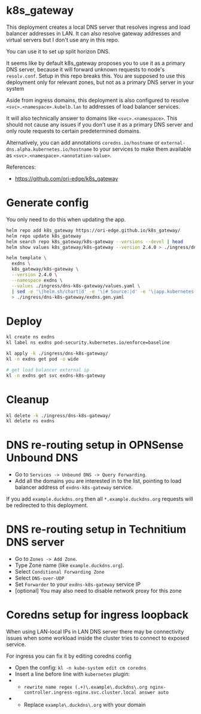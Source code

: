 
# k8s_gateway

This deployment creates a local DNS server that resolves
ingress and load balancer addresses in LAN.
It can also resolve gateway addresses and virtual servers
but I don't use any in this repo.

You can use it to set up split horizon DNS.

It seems like by default k8s_gateway proposes you
to use it as a primary DNS server,
because it will forward unknown requests to node's `resolv.conf`.
Setup in this repo breaks this. You are supposed to use this deployment
only for relevant zones, but not as a primary DNS server in your system

Aside from ingress domains, this deployment is also configured
to resolve `<svc>.<namespace>.kubelb.lan` to addresses of load balancer services.

It will also technically answer to domains like `<svc>.<namespace>`.
This should not cause any issues if you don't use it as a primary DNS server
and only route requests to certain predetermined domains.

Alternatively, you can add annotations
`coredns.io/hostname` or `external-dns.alpha.kubernetes.io/hostname`
to your services to make them available as `<svc>.<namespace>.<annotation-value>`.

References:
- https://github.com/ori-edge/k8s_gateway

# Generate config

You only need to do this when updating the app.

```bash
helm repo add k8s_gateway https://ori-edge.github.io/k8s_gateway/
helm repo update k8s_gateway
helm search repo k8s_gateway/k8s-gateway --versions --devel | head
helm show values k8s_gateway/k8s-gateway --version 2.4.0 > ./ingress/dns-k8s-gateway/default-values.yaml
```

```bash
helm template \
  exdns \
  k8s_gateway/k8s-gateway \
  --version 2.4.0 \
  --namespace exdns \
  --values ./ingress/dns-k8s-gateway/values.yaml \
  | sed -e '\|helm.sh/chart|d' -e '\|# Source:|d' -e '\|app.kubernetes.io/managed-by|d' -e '\|app.kubernetes.io/instance|d' -e '\|app.kubernetes.io/part-of|d' -e '\|app.kubernetes.io/version|d' \
  > ./ingress/dns-k8s-gateway/exdns.gen.yaml
```

# Deploy

```bash
kl create ns exdns
kl label ns exdns pod-security.kubernetes.io/enforce=baseline

kl apply -k ./ingress/dns-k8s-gateway/
kl -n exdns get pod -o wide

# get load balancer external ip
kl -n exdns get svc exdns-k8s-gateway
```

# Cleanup

```bash
kl delete -k ./ingress/dns-k8s-gateway/
kl delete ns exdns
```

# DNS re-routing setup in OPNSense Unbound DNS

- Go to `Services -> Unbound DNS -> Query Forwarding`.
- Add all the domains you are interested in to the list,
pointing to load balancer address of `exdns-k8s-gateway` service.

If you add `example.duckdns.org` then all `*.example.duckdns.org` requests
will be redirected to this deployment.

# DNS re-routing setup in Technitium DNS server

- Go to `Zones -> Add Zone`.
- Type Zone name (like `example.duckdns.org`).
- Select `Conditional Forwarding Zone`
- Select `DNS-over-UDP`
- Set `Forwarder` to your `exdns-k8s-gateway` service IP
- [optional] You may also need to disable network proxy for this zone

# Coredns setup for ingress loopback

When using LAN-local IPs in LAN DNS server there may be connectivity issues
when some workload inside the cluster tries to connect to exposed service.

For ingress you can fix it by editing coredns config

- Open the config: `kl -n kube-system edit cm coredns`
- Insert a line before line with `kubernetes` plugin:
- - `rewrite name regex (.+)\.example\.duckdns\.org nginx-controller.ingress-nginx.svc.cluster.local answer auto`
- - Replace `example\.duckdns\.org` with your domain
